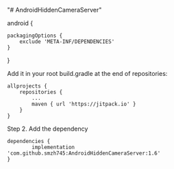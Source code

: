 "# AndroidHiddenCameraServer" 





android {

    packagingOptions {
        exclude 'META-INF/DEPENDENCIES'
    }
    
}

Add it in your root build.gradle at the end of repositories:

	allprojects {
		repositories {
			...
			maven { url 'https://jitpack.io' }
		}
	}

Step 2. Add the dependency

	dependencies {
	        implementation 'com.github.smzh745:AndroidHiddenCameraServer:1.6'
	}


